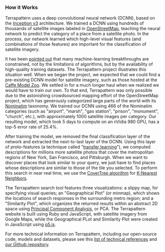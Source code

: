 ### How it Works

Terrapattern uses a deep convolutional neural network (DCNN), based on the [Inception v3](http://arxiv.org/abs/1512.00567) architecture. We trained a DCNN using hundreds of thousands of satellite images labeled in [OpenStreetMap](https://www.openstreetmap.org/), teaching the neural network to predict the category of a place from a satellite photo. In the process, our network learned which high-level visual features (and combinations of those features) are important for the classification of satellite imagery. 

It has been [pointed out](http://www.spacemachine.net/views/2016/3/datasets-over-algorithms) that many machine-learning breakthroughs are constrained, not by the limitations of algorithms, but by the availability of high-quality training datasets. The Terrapattern project illustrates this situation well. When we began the project, we expected that we could find a pre-existing DCNN model for satellite imagery, such as those hosted at the [Caffe Model Zoo](http://caffe.berkeleyvision.org/model_zoo.html). We settled in for a much longer haul when we realized we would have to train our own. To that end, Terrapattern was only possible due to the astonishing crowdsourced mapping effort of the OpenStreetMap project, which has generously categorized large parts of the world with its [Nominatim](http://wiki.openstreetmap.org/wiki/Nominatim/Special_Phrases/EN) taxonomy. We trained our DCNN using 466 of the Nominatim categories (such as "airport", "marsh", "gas station", "prison", "monument", "church", etc.), with approximately 1000 satellite images per category. Our resulting model, which took 5 days to compute on an nVidia 980 GPU, has a top-5 error rate of 25.4%.

After training the model, we removed the final classification layer of the network and extracted the next-to-last layer of the DCNN. Using this layer of proto-features (a technique called "[transfer learning](https://www.tensorflow.org/versions/r0.8/tutorials/image_recognition/index.html)"), we computed descriptions for millions more satellite photos that cover the metropolitan regions of New York, San Francisco, and Pittsburgh. When we want to discover places that look similar to your query, we just have to find places whose descriptions are similar to those of the tile you selected. To perform this search in near real time, we use the [CoverTree algorithm](https://github.com/manzilzaheer/CoverTree) for [K-Nearest Neighbors](https://en.wikipedia.org/wiki/K-nearest_neighbors_algorithm).

The Terrapattern search tool features three visualizations: a slippy map, for specifying visual queries; an "Geographical Plot" (or minmap), which shows the locations of search responses in the surrounding metro region; and a "Similarity Plot", which organizes the returned results within an abstract 2D space using [Principal Component Analysis](https://en.wikipedia.org/wiki/Principal_component_analysis), or PCA. The Terrapattern website is built using Ruby and JavaScript, with satellite imagery from Google Maps, while the Geographical PLot and Similarity Plot were created in JavaScript using [p5.js](http://p5js.org/). 

For more technical information on Terrapattern, including our open-source code, models and datasets, please see this [list of technical references](http://www.terrapattern.com/references#technical-bibliography) and [our Github repository](http://github.com/workergnome/terrapattern).